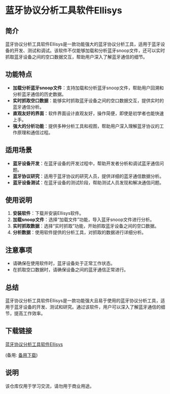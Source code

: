 # 蓝牙协议分析工具软件Ellisys

## 简介
蓝牙协议分析工具软件Ellisys是一款功能强大的蓝牙协议分析工具，适用于蓝牙设备的开发、测试和调试。该软件不仅能够加载和分析蓝牙snoop文件，还可以实时抓取蓝牙设备之间的空口数据交互，帮助用户深入了解蓝牙通信的细节。

## 功能特点
- **加载分析蓝牙snoop文件**：支持加载和分析蓝牙snoop文件，帮助用户回溯和分析蓝牙通信的历史数据。
- **实时抓取空口数据**：能够实时抓取蓝牙设备之间的空口数据交互，提供实时的蓝牙通信分析。
- **直观友好的界面**：软件界面设计直观友好，操作简便，即使是初学者也能快速上手。
- **强大的分析功能**：提供多种分析工具和视图，帮助用户深入理解蓝牙协议的工作原理和通信过程。

## 适用场景
- **蓝牙设备开发**：在蓝牙设备的开发过程中，帮助开发者分析和调试蓝牙通信问题。
- **蓝牙协议研究**：适用于蓝牙协议的研究人员，提供详细的蓝牙通信数据分析。
- **蓝牙设备测试**：在蓝牙设备的测试阶段，帮助测试人员发现和解决通信问题。

## 使用说明
1. **安装软件**：下载并安装Ellisys软件。
2. **加载snoop文件**：选择“加载文件”功能，导入蓝牙snoop文件进行分析。
3. **实时抓取数据**：选择“实时抓取”功能，开始抓取蓝牙设备之间的空口数据。
4. **分析数据**：使用软件提供的分析工具，对抓取的数据进行详细分析。

## 注意事项
- 请确保在使用软件时，蓝牙设备处于正常工作状态。
- 在抓取空口数据时，请确保设备之间的蓝牙通信正常进行。

## 总结
蓝牙协议分析工具软件Ellisys是一款功能强大且易于使用的蓝牙协议分析工具，适用于蓝牙设备的开发、测试和研究。通过该软件，用户可以深入了解蓝牙通信的细节，提高工作效率。

## 下载链接
[蓝牙协议分析工具软件Ellisys](https://pan.quark.cn/s/b16a026da5b3) 

(备用: [备用下载](https://pan.baidu.com/s/1bJF_r_9MOiwIQfZFuYh-Hw?pwd=1234))

## 说明

该仓库仅用于学习交流，请勿用于商业用途。
